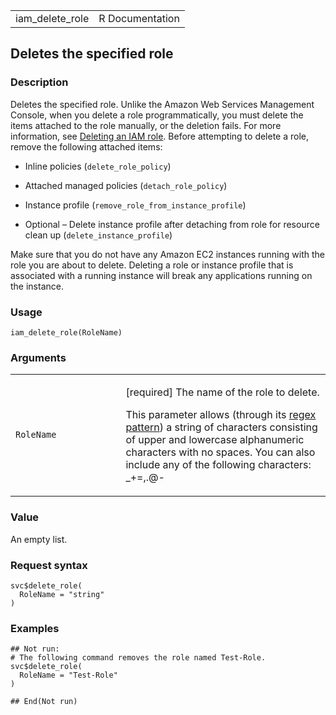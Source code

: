 <table style="width: 100%;">
<tbody>
<tr class="odd">
<td>iam_delete_role</td>
<td style="text-align: right;">R Documentation</td>
</tr>
</tbody>
</table>

## Deletes the specified role

### Description

Deletes the specified role. Unlike the Amazon Web Services Management
Console, when you delete a role programmatically, you must delete the
items attached to the role manually, or the deletion fails. For more
information, see [Deleting an IAM
role](https://docs.aws.amazon.com/IAM/latest/UserGuide/id_roles_manage_delete.html#roles-managingrole-deleting-cli).
Before attempting to delete a role, remove the following attached items:

-   Inline policies (`delete_role_policy`)

-   Attached managed policies (`detach_role_policy`)

-   Instance profile (`remove_role_from_instance_profile`)

-   Optional – Delete instance profile after detaching from role for
    resource clean up (`delete_instance_profile`)

Make sure that you do not have any Amazon EC2 instances running with the
role you are about to delete. Deleting a role or instance profile that
is associated with a running instance will break any applications
running on the instance.

### Usage

    iam_delete_role(RoleName)

### Arguments

<table>
<colgroup>
<col style="width: 35%" />
<col style="width: 65%" />
</colgroup>
<tbody>
<tr class="odd">
<td><code id="iam_delete_role_:_RoleName">RoleName</code></td>
<td><p>[required] The name of the role to delete.</p>
<p>This parameter allows (through its <a
href="https://en.wikipedia.org/wiki/Regex">regex pattern</a>) a string
of characters consisting of upper and lowercase alphanumeric characters
with no spaces. You can also include any of the following characters:
_+=,.@-</p></td>
</tr>
</tbody>
</table>

### Value

An empty list.

### Request syntax

    svc$delete_role(
      RoleName = "string"
    )

### Examples

    ## Not run: 
    # The following command removes the role named Test-Role.
    svc$delete_role(
      RoleName = "Test-Role"
    )

    ## End(Not run)
